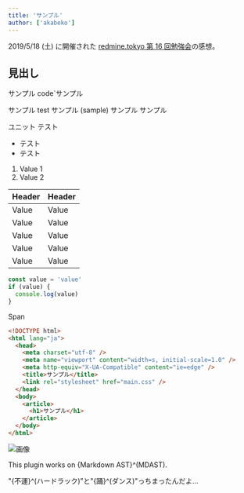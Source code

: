 ```yaml
---
title: 'サンプル'
author: ['akabeko']
---
```


2019/5/18 (土) に開催された [redmine.tokyo 第 16 回勉強会](https://redmine.tokyo/projects/shinared/wiki/%E7%AC%AC16%E5%9B%9E%E5%8B%89%E5%BC%B7%E4%BC%9A)の感想。

## 見出し

サンプル code`サンプル

サンプル test サンプル (sample) サンプル
サンプル

ユニット テスト

- テスト
- テスト

1. Value 1
2. Value 2

| Header | Header |
| ------ | ------ |
| Value  | Value  |
| Value  | Value  |
| Value  | Value  |
| Value  | Value  |
| Value  | Value  |

```js
const value = 'value'
if (value) {
  console.log(value)
}
```

<span>Span</span>

```html
<!DOCTYPE html>
<html lang="ja">
  <head>
    <meta charset="utf-8" />
    <meta name="viewport" content="width=s, initial-scale=1.0" />
    <meta http-equiv="X-UA-Compatible" content="ie=edge" />
    <title>サンプル</title>
    <link rel="stylesheet" href="main.css" />
  </head>
  <body>
    <article>
      <h1>サンプル</h1>
    </article>
  </body>
</html>
```

![画像](sample.png '画像')

This plugin works on {Markdown AST}^(MDAST).

"{不運}^(ハードラック)"と"{踊}^(ダンス)"っちまったんだよ...
